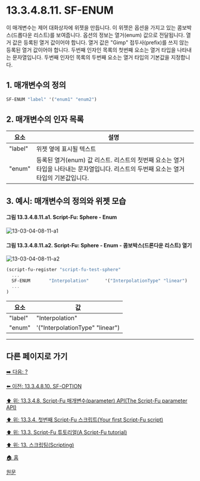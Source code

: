 # 13.3.4.8.11. SF-ENUM
이 매개변수는 제어 대화상자에 위젯을 만듭니다. 이 위젯은 옵션을 가지고 있는 콤보박스(드롭다운 리스트)를 보여줍니다. 옵션의 정보는 열거(enum) 값으로 전달됩니다. 열거 값은 등록된 열거 값이어야 합니다. 열거 값은 "Gimp" 접두사(prefix)를 쓰지 않는 등록된 열거 값이어야 합니다. 두번째 인자인 목록의 첫번째 요소는 열거 타입을 나타내는 문자열입니다. 두번째 인자인 목록의 두번째 요소는 열거 타입의 기본값을 지정합니다.

## 1. 매개변수의 정의

```scheme
SF-ENUM "label" '("enum1" "enum2")
```

## 2. 매개변수의 인자 목록

|요소|설명|
|---|---|
|"label"|위젯 옆에 표시될 텍스트|
|"enum"|등록된 열거(enum) 값 리스트. 리스트의 첫번째 요소는 열거 타입을 나타내는 문자열입니다. 리스트의 두번째 요소는 열거 타입의 기본값입니다.|

## 3. 예시: 매개변수의 정의와 위젯 모습
#### 그림 13.3.4.8.11.a1. Script-Fu: Sphere - Enum
![13-03-04-08-11-a1](https://github.com/wonder13662/gimp/assets/15767104/02169a4b-c725-45e5-a69d-8fa87f44972d)

#### 그림 13.3.4.8.11.a2. Script-Fu: Sphere - Enum - 콤보박스(드론다운 리스트) 열기
![13-03-04-08-11-a2](https://github.com/wonder13662/gimp/assets/15767104/9c70350c-24cb-4df6-b583-a6f6ec6933ea)

```scheme
(script-fu-register "script-fu-test-sphere"
  ...
  SF-ENUM       "Interpolation"      '("InterpolationType" "linear")
  ...
)
```

|요소|값|
|---|---|
|"label"|"Interpolation"|
|"enum"|'("InterpolationType" "linear")|

***

## 다른 페이지로 가기

[➡️ 다음: ?]()

[⬅️ 이전: 13.3.4.8.10. SF-OPTION](./13-03-04-08-10-sf_option.md)

[⬆️ 위: 13.3.4.8. Script-Fu 매개변수(parameter) API(The Script-Fu parameter API)](./13-03-04-08-00-the_script_fu_parameter_api.md)

[⬆️ 위: 13.3.4. 첫번째 Script-Fu 스크립트(Your first Script-Fu script)](./13-03-04-00-your-first-script-fu-script.md)

[⬆️ 위: 13.3. Script-Fu 튜토리얼(A Script-Fu tutorial)](./13-03-00-a-script-fu-tutorial.md)

[⬆️ 위: 13. 스크립팅(Scripting)](./13-00-scripting.md)

[🏠 홈](./00-home.md)

[원문](https://docs.gimp.org/2.10/ko/gimp-using-script-fu-tutorial-first-script.html#gimp-using-script-fu-api)